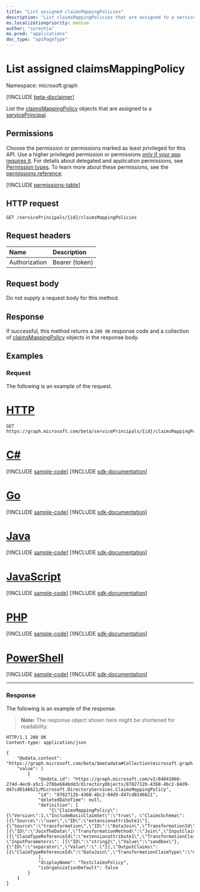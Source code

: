 ```yaml
---
title: "List assigned claimsMappingPolicies"
description: "List claimsMappingPolicies that are assigned to a servicePrincipal."
ms.localizationpriority: medium
author: "sureshja"
ms.prod: "applications"
doc_type: "apiPageType"
---
```


# List assigned claimsMappingPolicy

Namespace: microsoft.graph

[!INCLUDE [beta-disclaimer](../../includes/beta-disclaimer.md)]

List the [claimsMappingPolicy](../resources/claimsmappingpolicy.md) objects that are assigned to a [servicePrincipal](../resources/servicePrincipal.md).

## Permissions

Choose the permission or permissions marked as least privileged for this API. Use a higher privileged permission or permissions [only if your app requires it](/graph/permissions-overview#best-practices-for-using-microsoft-graph-permissions). For details about delegated and application permissions, see [Permission types](/graph/permissions-overview#permission-types). To learn more about these permissions, see the [permissions reference](/graph/permissions-reference).

<!-- { "blockType": "permissions", "name": "serviceprincipal_list_claimsmappingpolicies" } -->
[!INCLUDE [permissions-table](../includes/permissions/serviceprincipal-list-claimsmappingpolicies-permissions.md)]

## HTTP request

<!-- { "blockType": "ignored" } -->

```http
GET /servicePrincipals/{id}/claimsMappingPolicies
```

## Request headers

| Name          | Description   |
|:--------------|:--------------|
| Authorization | Bearer {token} |

## Request body

Do not supply a request body for this method.

## Response

If successful, this method returns a `200 OK` response code and a collection of [claimsMappingPolicy](../resources/claimsMappingPolicy.md) objects in the response body.

## Examples

### Request

The following is an example of the request.

# [HTTP](#tab/http)
<!-- {
  "blockType": "request",
  "name": "list_claimsmappingpolicies_on_serviceprincipal"
}-->

```msgraph-interactive
GET https://graph.microsoft.com/beta/servicePrincipals/{id}/claimsMappingPolicies
```

# [C#](#tab/csharp)
[!INCLUDE [sample-code](../includes/snippets/csharp/list-claimsmappingpolicies-on-serviceprincipal-csharp-snippets.md)]
[!INCLUDE [sdk-documentation](../includes/snippets/snippets-sdk-documentation-link.md)]

# [Go](#tab/go)
[!INCLUDE [sample-code](../includes/snippets/go/list-claimsmappingpolicies-on-serviceprincipal-go-snippets.md)]
[!INCLUDE [sdk-documentation](../includes/snippets/snippets-sdk-documentation-link.md)]

# [Java](#tab/java)
[!INCLUDE [sample-code](../includes/snippets/java/list-claimsmappingpolicies-on-serviceprincipal-java-snippets.md)]
[!INCLUDE [sdk-documentation](../includes/snippets/snippets-sdk-documentation-link.md)]

# [JavaScript](#tab/javascript)
[!INCLUDE [sample-code](../includes/snippets/javascript/list-claimsmappingpolicies-on-serviceprincipal-javascript-snippets.md)]
[!INCLUDE [sdk-documentation](../includes/snippets/snippets-sdk-documentation-link.md)]

# [PHP](#tab/php)
[!INCLUDE [sample-code](../includes/snippets/php/list-claimsmappingpolicies-on-serviceprincipal-php-snippets.md)]
[!INCLUDE [sdk-documentation](../includes/snippets/snippets-sdk-documentation-link.md)]

# [PowerShell](#tab/powershell)
[!INCLUDE [sample-code](../includes/snippets/powershell/list-claimsmappingpolicies-on-serviceprincipal-powershell-snippets.md)]
[!INCLUDE [sdk-documentation](../includes/snippets/snippets-sdk-documentation-link.md)]

---

### Response

The following is an example of the response.

> **Note:** The response object shown here might be shortened for readability.

<!-- {
  "blockType": "response",
  "truncated": true,
  "@odata.type": "microsoft.graph.claimsMappingPolicy",
  "isCollection": true
} -->

```http
HTTP/1.1 200 OK
Content-type: application/json

{
    "@odata.context": "https://graph.microsoft.com/beta/$metadata#Collection(microsoft.graph.claimsMappingPolicy)",
    "value": [
        {
            "@odata.id": "https://graph.microsoft.com/v2/84841066-274d-4ec0-a5c1-276be684bdd3/directoryObjects/8782712b-4368-4bc2-84d9-d47cd0146621/Microsoft.DirectoryServices.ClaimsMappingPolicy",
            "id": "8782712b-4368-4bc2-84d9-d47cd0146621",
            "deletedDateTime": null,
            "definition": [
                "{\"ClaimsMappingPolicy\":{\"Version\":1,\"IncludeBasicClaimSet\":\"true\", \"ClaimsSchema\":[{\"Source\":\"user\",\"ID\":\"extensionattribute1\"},{\"Source\":\"transformation\",\"ID\":\"DataJoin\",\"TransformationId\":\"JoinTheData\",\"JwtClaimType\":\"JoinedData\"}],\"ClaimsTransformations\":[{\"ID\":\"JoinTheData\",\"TransformationMethod\":\"Join\",\"InputClaims\":[{\"ClaimTypeReferenceId\":\"extensionattribute1\",\"TransformationClaimType\":\"string1\"}], \"InputParameters\": [{\"ID\":\"string2\",\"Value\":\"sandbox\"},{\"ID\":\"separator\",\"Value\":\".\"}],\"OutputClaims\":[{\"ClaimTypeReferenceId\":\"DataJoin\",\"TransformationClaimType\":\"outputClaim\"}]}]}}"
            ],
            "displayName": "TestclaimsPolicy",
            "isOrganizationDefault": false
        }
    ]
}
```

<!-- uuid: 16cd6b66-4b1a-43a1-adaf-3a886856ed98
2019-02-04 14:57:30 UTC -->
<!-- {
  "type": "#page.annotation",
  "description": "List assigned claimsMappingPolicy",
  "keywords": "",
  "section": "documentation",
  "tocPath": ""
}-->



